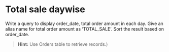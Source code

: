 # Total sale daywise

Write a query to display order_date, total order amount in each day. Give an alias name for total order amount as ‘TOTAL_SALE’. Sort the result based on order_date.

> **Hint:**
> Use Orders table to retrieve records.)